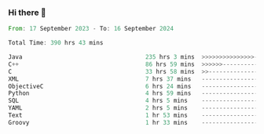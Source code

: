### Hi there 👋

<!--
**luoxuanzao/luoxuanzao** is a ✨ _special_ ✨ repository because its `README.md` (this file) appears on your GitHub profile.

Here are some ideas to get you started:

- 🔭 I’m currently working on ...
- 🌱 I’m currently learning ...
- 👯 I’m looking to collaborate on ...
- 🤔 I’m looking for help with ...
- 💬 Ask me about ...
- 📫 How to reach me: ...
- 😄 Pronouns: ...
- ⚡ Fun fact: ...
-->

<!--START_SECTION:waka-->

```rust
From: 17 September 2023 - To: 16 September 2024

Total Time: 390 hrs 43 mins

Java                                   235 hrs 3 mins  >>>>>>>>>>>>>>>----------   60.14 %
C++                                    86 hrs 59 mins  >>>>>>-------------------   22.26 %
C                                      33 hrs 58 mins  >>-----------------------   08.69 %
XML                                    7 hrs 37 mins   -------------------------   01.95 %
ObjectiveC                             6 hrs 24 mins   -------------------------   01.64 %
Python                                 4 hrs 59 mins   -------------------------   01.28 %
SQL                                    4 hrs 5 mins    -------------------------   01.05 %
YAML                                   2 hrs 5 mins    -------------------------   00.53 %
Text                                   1 hr 53 mins    -------------------------   00.48 %
Groovy                                 1 hr 33 mins    -------------------------   00.40 %
```

<!--END_SECTION:waka-->